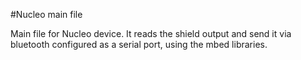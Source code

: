 #Nucleo main file

Main file for Nucleo device. It reads the shield output and send it via bluetooth configured as a serial port, using the mbed libraries.
